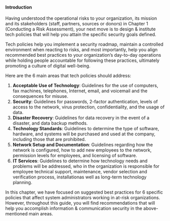 #### Introduction

Having understood the operational risks to your organization, its mission and its stakeholders (staff, partners, sources or donors) in Chapter 1 (Conducting a Risk Assessment), your next move is to design & institute tech policies that will help you attain the specific security goals defined. 

Tech policies help you implement a security roadmap, maintain a controlled environment when reacting to risks, and most importantly, help you align recommended best practices to your organization’s day-to-day operations while holding people accountable for following these practices, ultimately promoting a culture of digital well-being. 

Here are the 6 main areas that tech policies should address:

1. **Acceptable Use of Technology**: Guidelines for the use of computers, fax machines, telephones, Internet, email, and voicemail and the consequences for misuse.
2. **Security**: Guidelines for passwords, 2-factor authentication, levels of access to the network, virus protection, confidentiality, and the usage of data.
3. **Disaster Recovery**: Guidelines for data recovery in the event of a disaster, and data backup methods.
4.	**Technology Standards**: Guidelines to determine the type of software, hardware, and systems will be purchased and used at the company, including those that are prohibited. 
5.	**Network Setup and Documentation**: Guidelines regarding how the network is configured, how to add new employees to the network, permission levels for employees, and licensing of software.
6.	**IT Services**: Guidelines to determine how technology needs and problems will be addressed, who in the organization is responsible for employee technical support, maintenance, vendor selection and verification process, installationas well as long-term technology planning.

In this chapter, we have focused on suggested best practices for 6 specific policies that affect system administrators working in at-risk organizations. However, throughout this guide, you will find recommendations that will help you accomplish information & communication security in the above-mentioned main areas. 
